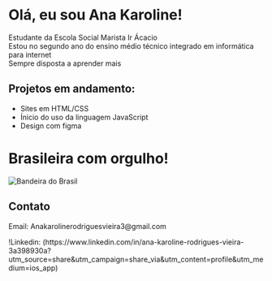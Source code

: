 # Olá, eu sou Ana Karoline! 
<p>Estudante da Escola Social Marista Ir Ácacio <br>
Estou no segundo ano do ensino médio técnico integrado em informática para internet <br>
Sempre disposta a aprender mais</p>

## Projetos em andamento:
* Sites em HTML/CSS
* Ínicio do uso da linguagem JavaScript
* Design com figma

# Brasileira com orgulho!
![Bandeira do Brasil](https://unifunvic.edu.br/media/k2/items/cache/00d9b1e39f02d57be65ad2a9a6eaa3b8_XL.jpg)

## Contato
<p>Email: Anakarolinerodriguesvieira3@gmail.com</p>
<p>!Linkedin: (https://www.linkedin.com/in/ana-karoline-rodrigues-vieira-3a398930a?utm_source=share&utm_campaign=share_via&utm_content=profile&utm_medium=ios_app)
 </p>


